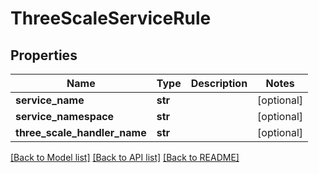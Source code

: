 # ThreeScaleServiceRule

## Properties
Name | Type | Description | Notes
------------ | ------------- | ------------- | -------------
**service_name** | **str** |  | [optional] 
**service_namespace** | **str** |  | [optional] 
**three_scale_handler_name** | **str** |  | [optional] 

[[Back to Model list]](../README.md#documentation-for-models) [[Back to API list]](../README.md#documentation-for-api-endpoints) [[Back to README]](../README.md)

